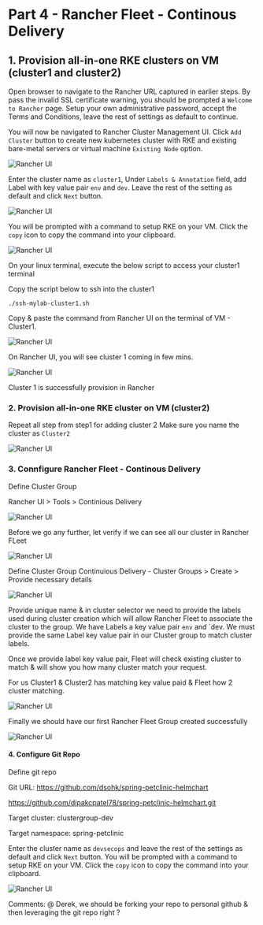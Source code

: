 # Part 4 - Rancher Fleet - Continous Delivery 

## 1. Provision all-in-one RKE clusters on VM (cluster1 and cluster2)

Open browser to navigate to the Rancher URL captured in earlier steps. By pass the invalid SSL certificate warning, you should be prompted a `Welcome to Rancher` page. Setup your own administrative password, accept the Terms and Conditions, leave the rest of settings as default to continue.

You will now be navigated to Rancher Cluster Management UI. Click `Add Cluster` button to create new kubernetes cluster with RKE and existing bare-metal servers or virtual machine `Existing Node` option. 

![Rancher UI](./images/rancher-add-cluster-new-cluster-existing-node-Cluster1-pg1-latest.png)


Enter the cluster name as `cluster1`, Under `Labels & Annotation` field, add Label with key value pair `env` and `dev`. Leave the rest of the setting as default and click `Next` button. 

![Rancher UI](./images/rancher-add-cluster-new-cluster-existing-node-Cluster1-pg2-latest.png)

You will be prompted with a command to setup RKE on your VM. Click the `copy` icon to copy the command into your clipboard.

![Rancher UI](./images/rancher-add-cluster-new-cluster-existing-node-Cluster1-pg3-latest.png)

On your linux terminal, execute the below script to access your cluster1 terminal 

Copy the script below to ssh into the cluster1 
```
./ssh-mylab-cluster1.sh
```
Copy & paste the command from Rancher UI on the terminal of VM - Cluster1.

![Rancher UI](./images/rancher-add-cluster-new-cluster-existing-node-Cluster1-pg4-latest.png)

On Rancher UI, you will see cluster 1 coming in few mins. 

![Rancher UI](./images/rancher-add-cluster-new-cluster-existing-node-Cluster1-pg5-latest.png)

Cluster 1 is successfully provision in Rancher

### 2. Provision all-in-one RKE cluster on VM (cluster2)

Repeat all step from step1 for adding cluster 2
Make sure you name the cluster as `Cluster2`

![Rancher UI](./images/rancher-add-cluster-new-cluster-existing-node-Cluster2-pg1-latest.png)

### 3. Connfigure Rancher Fleet - Continous Delivery

Define Cluster Group

Rancher UI > Tools > Continious Delivery

![Rancher UI](./images/rancher-uI-fleet-step1-pg1.png)

Before we go any further, let verify if we can see all our cluster in Rancher FLeet

![Rancher UI](./images/rancher-uI-all-clusterlist-step2.png)

Define Cluster Group 
Continuious Delivery - Cluster Groups > Create > Provide necessary details 

![Rancher UI](./images/rancher-ui-create-first-fleet-group-step3-pg3.png)

Provide unique name  & in cluster selector we need to provide the labels used during cluster creation which will allow Rancher Fleet to associate the cluster to the group. 
We have Labels a key value pair `env` and `dev. We must provide the same Label key value pair in our Cluster group to match cluster labels.

Once we provide label key value pair, Fleet will check existing cluster to match & will show you how many cluster match your request. 

For us Cluster1 & Cluster2 has matching key value paid & Fleet how 2 cluster matching.

![Rancher UI](./images/rancher-ui-create-first-fleet-group-details-step4-pg4.png)

Finally we should have our first Rancher Fleet Group created successfully

![Rancher UI](./images/rancher-ui-first-fleet-group-success-step5-pg5.png)

#### 4. Configure Git Repo

Define git repo 

Git URL: https://github.com/dsohk/spring-petclinic-helmchart 

https://github.com/dipakcpatel78/spring-petclinic-helmchart.git




Target cluster: clustergroup-dev 

Target namespace: spring-petclinic 

Enter the cluster name as `devsecops` and leave the rest of the settings as default and click `Next` button. You will be prompted with a command to setup RKE on your VM. Click the `copy` icon to copy the command into your clipboard.

![Rancher UI](./images/rancher-customize-node-run-cmd.png)


Comments:
@ Derek, we should be forking your repo to personal github & then leveraging the git repo right ?







